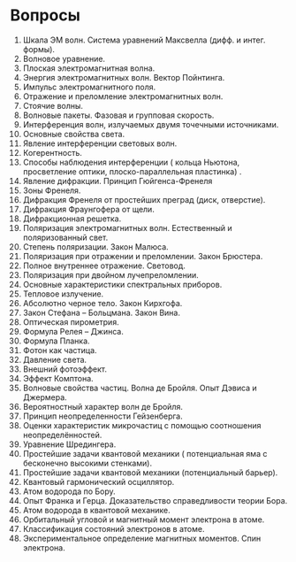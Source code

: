 Вопросы
==========================

1.	Шкала ЭМ волн. Система уравнений Максвелла (дифф. и интег. формы).  
2.	Волновое уравнение.  
3.	Плоская электромагнитная волна.  
4.	Энергия электромагнитных волн. Вектор Пойнтинга.  
5.	Импульс электромагнитного поля.  
6.	Отражение и преломление электромагнитных волн.  
7.	Стоячие волны.  
8.	Волновые пакеты. Фазовая и групповая скорость.  
9.	Интерференция волн, излучаемых двумя точечными источниками.  
10.	Основные свойства света.  
11.	Явление интерференции световых волн.  
12.	Когерентность.   
13.	Способы наблюдения интерференции ( кольца Ньютона, просветление оптики, плоско-параллельная пластинка) .  
14.	Явление дифракции. Принцип Гюйгенса-Френеля  
15.	Зоны Френеля.  
16.	Дифракция Френеля от простейших преград (диск, отверстие).   
17.	Дифракция Фраунгофера от щели.  
18.	Дифракционная решетка.  
19.	Поляризация электромагнитных волн. Естественный и поляризованный свет.  
20.	Степень поляризации. Закон Малюса.  
21.	Поляризация при отражении и преломлении. Закон Брюстера.  
22.	Полное внутреннее отражение. Световод.  
23.	Поляризация при двойном лучепреломлении.  
24.	Основные характеристики спектральных приборов.  
25.	Тепловое излучение.  
26.	Абсолютно черное тело. Закон Кирхгофа.  
27.	Закон Стефана – Больцмана. Закон Вина.  
28.	Оптическая пирометрия.  
29.	Формула Релея – Джинса.  
30.	Формула Планка.  
31.	Фотон как частица.  
32.	Давление света.  
33.	Внешний фотоэффект.  
34.	Эффект Комптона.  
35.	Волновые свойства частиц. Волна де Бройля. Опыт Дэвиса и Джермера.  
36.	Вероятностный характер волн де Бройля.  
37.	Принцип неопределенности Гейзенберга.  
38.	Оценки характеристик микрочастиц с помощью соотношения неопределённостей.  
39.	Уравнение Шредингера.  
40.	Простейшие задачи квантовой механики ( потенциальная яма с бесконечно высокими стенками).  
41.	Простейшие задачи квантовой механики (потенциальный барьер).  
42.	Квантовый гармонический осциллятор.   
43.	Атом водорода по Бору.  
44.	Опыт Франка и Герца. Доказательство справедливости теории Бора.  
45.	Атом водорода в квантовой механике.  
46.	Орбитальный угловой и магнитный момент электрона в атоме.  
47.	Классификация состояний электронов в атоме.  
48.	Экспериментальное определение магнитных моментов. Спин электрона.  
